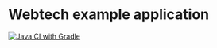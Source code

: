 # Webtech example application
[![Java CI with Gradle](https://github.com/ProfWider/webtech-example/actions/workflows/gradle.yml/badge.svg?branch=main)](https://github.com/ProfWider/webtech-example/actions/workflows/gradle.yml)
